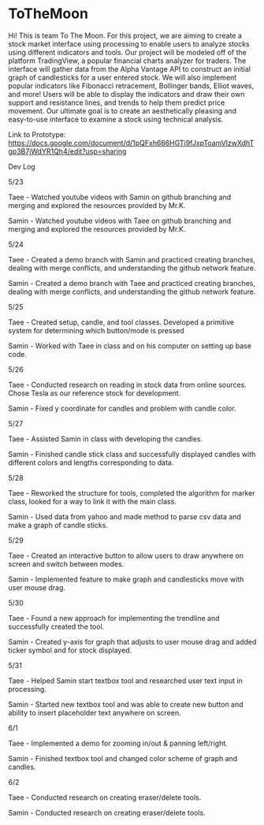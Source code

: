 # ToTheMoon
Hi! This is team To The Moon. For this project, we are aiming to create a stock market interface using processing to enable users to analyze stocks using different indicators and tools. Our project will be modeled off of the platform TradingView, a popular financial charts analyzer for traders. The interface will gather data from the Alpha Vantage API to construct an initial graph of candlesticks for a user entered stock. We will also implement popular indicators like Fibonacci retracement, Bollinger bands, Elliot waves, and more! Users will be able to display the indicators and draw their own support and resistance lines, and trends to help them predict price movement. Our ultimate goal is to create an aesthetically pleasing and easy-to-use interface to examine a stock using technical analysis.

Link to Prototype: https://docs.google.com/document/d/1pQFxh666HGTi9fJxpToamVlzwXdhTgp3B7jWdYR1Qh4/edit?usp=sharing

Dev Log

5/23

Taee - Watched youtube videos with Samin on github branching and merging and explored the resources provided by Mr.K.

Samin - Watched youtube videos with Taee on github branching and merging and explored the resources provided by Mr.K.

5/24

Taee - Created a demo branch with Samin and practiced creating branches, dealing with merge conflicts, and understanding the github network feature.

Samin - Created a demo branch with Taee and practiced creating branches, dealing with merge conflicts, and understanding the github network feature.

5/25

Taee - Created setup, candle, and tool classes. Developed a primitive system for determining which button/mode is pressed

Samin - Worked with Taee in class and on his computer on setting up base code.

5/26

Taee - Conducted research on reading in stock data from online sources. Chose Tesla as our reference stock for development.

Samin - Fixed y coordinate for candles and problem with candle color.

5/27

Taee - Assisted Samin in class with developing the candles.

Samin - Finished candle stick class and successfully displayed candles with different colors and lengths corresponding to data.

5/28

Taee - Reworked the structure for tools, completed the algorithm for marker class, looked for a way to link it with the main class. 

Samin - Used data from yahoo and made method to parse csv data and make a graph of candle sticks.

5/29

Taee - Created an interactive button to allow users to draw anywhere on screen and switch between modes.

Samin - Implemented feature to make graph and candlesticks move with user mouse drag.

5/30

Taee - Found a new approach for implementing the trendline and successfully created the tool.

Samin - Created y-axis for graph that adjusts to user mouse drag and added ticker symbol and for stock displayed.

5/31

Taee - Helped Samin start textbox tool and researched user text input in processing.

Samin - Started new textbox tool and was able to create new button and ability to insert placeholder text anywhere on screen.

6/1

Taee - Implemented a demo for zooming in/out & panning left/right.

Samin - Finished textbox tool and changed color scheme of graph and candles.

6/2

Taee - Conducted research on creating eraser/delete tools.

Samin - Conducted research on creating eraser/delete tools.
